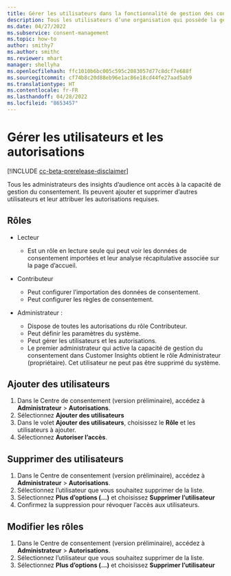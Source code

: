 ```yaml
---
title: Gérer les utilisateurs dans la fonctionnalité de gestion des consentements
description: Tous les utilisateurs d’une organisation qui possède la gestion des consentements peuvent accéder au service. Les administrateurs ajoutent des utilisateurs et leur attribuent les autorisations requises dans Customer Insights.
ms.date: 04/27/2022
ms.subservice: consent-management
ms.topic: how-to
author: smithy7
ms.author: smithc
ms.reviewer: mhart
manager: shellyha
ms.openlocfilehash: ffc1010b6bc005c595c2083057d77c8dcf7e688f
ms.sourcegitcommit: cf74b8c20d88eb96e1ac86e18cd44fe27aad5ab9
ms.translationtype: HT
ms.contentlocale: fr-FR
ms.lasthandoff: 04/28/2022
ms.locfileid: "8653457"
---
```

# <a name="manage-users-and-permissions"></a>Gérer les utilisateurs et les autorisations

[!INCLUDE [cc-beta-prerelease-disclaimer](includes/cc-beta-prerelease-disclaimer.md)]

Tous les administrateurs des insights d’audience ont accès à la capacité de gestion du consentement. Ils peuvent ajouter et supprimer d’autres utilisateurs et leur attribuer les autorisations requises.

## <a name="roles"></a>Rôles

- Lecteur
    - Est un rôle en lecture seule qui peut voir les données de consentement importées et leur analyse récapitulative associée sur la page d’accueil.

- Contributeur
    - Peut configurer l’importation des données de consentement.
    - Peut configurer les règles de consentement.

- Administrateur : 
    - Dispose de toutes les autorisations du rôle Contributeur.
    - Peut définir les paramètres du système.
    - Peut gérer les utilisateurs et les autorisations.
    - Le premier administrateur qui active la capacité de gestion du consentement dans Customer Insights obtient le rôle Administrateur (propriétaire). Cet utilisateur ne peut pas être supprimé du système.

## <a name="add-users"></a>Ajouter des utilisateurs

1. Dans le Centre de consentement (version préliminaire), accédez à **Administrateur** > **Autorisations**.
1. Sélectionnez **Ajouter des utilisateurs**
1. Dans le volet **Ajouter des utilisateurs**, choisissez le **Rôle** et les utilisateurs à ajouter. 
1. Sélectionnez **Autoriser l’accès**. 

## <a name="remove-users"></a>Supprimer des utilisateurs

1. Dans le Centre de consentement (version préliminaire), accédez à **Administrateur** > **Autorisations**.
1. Sélectionnez l’utilisateur que vous souhaitez supprimer de la liste.
1. Sélectionnez **Plus d’options (...)** et choisissez **Supprimer l’utilisateur**
1. Confirmez la suppression pour révoquer l’accès aux utilisateurs.

## <a name="change-roles"></a>Modifier les rôles

1. Dans le Centre de consentement (version préliminaire), accédez à **Administrateur** > **Autorisations**.
1. Sélectionnez l’utilisateur que vous souhaitez supprimer de la liste.
1. Sélectionnez **Plus d’options (...)** et choisissez **Supprimer l’utilisateur**
